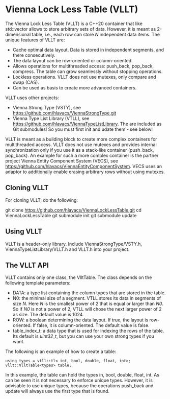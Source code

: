 # Vienna Lock Less Table (VLLT)

The Vienna Lock Less Table (VLLT) is a C++20 container that like std::vector allows to store arbitrary sets of data. However, it is meant as 2-dimensional table, i.e., each row can store *N* independent data items. The unique features of VLLT are:
* Cache optimal data layout. Data is stored in independent segments, and there consecutively.
* The data layout can be row-oriented or column-oriented.
* Allows operations for multithreaded access: push_back, pop_back, compress. The table can grow seamlessly without stopping operations.
* Lockless operations. VLLT does not use mutexes, only compare and swap (CAS).
* Can be used as basis to create more advanced containers.

VLLT uses other projects:
* Vienna Strong Type (VSTY), see https://github.com/hlavacs/ViennaStrongType.git
* Vienna Type List Library (VTLL), see https://github.com/hlavacs/ViennaTypeListLibrary.
The are included as Git submodules! So you must first init and udate them - see below!

VLLT is meant as a building block to create more complex containers for multithreaded access. VLLT does not use mutexes and provides internal synchronization only if you use it as a stack-like container (push_back, pop_back). An example for such a more complex container is the partner project Vienna Entity Component System (VECS), see https://github.com/hlavacs/ViennaEntityComponentSystem. VECS uses an adaptor to additionally enable erasing arbitrary rows without using mutexes.

## Cloning VLLT

For cloning VLLT, do the following:

git clone https://github.com/hlavacs/ViennaLockLessTable.git
cd ViennaLockLessTable
git submodule init
git submodule update


## Using VLLT

VLLT is a header-only library. Include ViennaStrongType/VSTY.h, ViennaTypeListLibrary/VLLT.h and VLLT.h into your project.


## The VLLT API

VLLT contains only one class, the VlltTable. The class depends on the following template parameters:
* DATA: a type list containing the column types that are stored in the table.
* N0: the minimal size of a segment. VTLL stores its data in segments of size *N*. Here *N* is the smallest power of 2 that is equal or larger than *N0*. So if *N0* is not a power of 2, VTLL will chose the next larger power of 2 as size. The default value is 1024.
* ROW: a boolean determining the data layout. If true, the layout is row-oriented. If false, it is column-oriented. The default value is false.
* table_index_t: a data type that is used for indexing the rows of the table. Its default is *uint32_t*, but you can use your own strong types if you want.

The following is an example of how to create a table:

    using types = vtll::tl< int, bool, double, float, int>;
    vllt::VlltTable<types> table;

In this example, the table can hold the types in, bool, double, float, int. As can be seen it is not necessary to enforce unique types. However, it is advisable to use unique types, because the operations push_back and update will always use the first type that is found.
